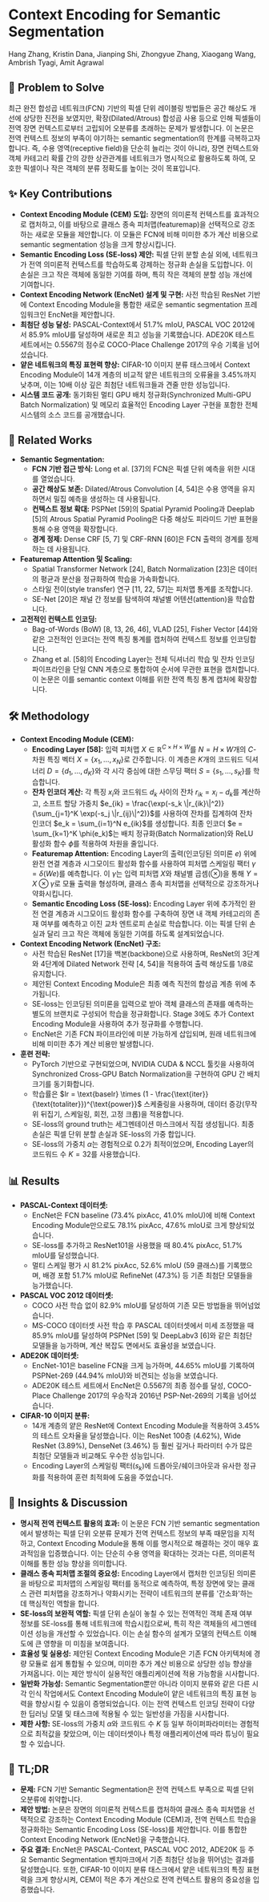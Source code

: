 # Context Encoding for Semantic Segmentation

Hang Zhang, Kristin Dana, Jianping Shi, Zhongyue Zhang, Xiaogang Wang, Ambrish Tyagi, Amit Agrawal

## 🧩 Problem to Solve

최근 완전 합성곱 네트워크(FCN) 기반의 픽셀 단위 레이블링 방법들은 공간 해상도 개선에 상당한 진전을 보였지만, 확장(Dilated/Atrous) 합성곱 사용 등으로 인해 픽셀들이 전역 장면 컨텍스트로부터 고립되어 오분류를 초래하는 문제가 발생합니다. 이 논문은 전역 컨텍스트 정보의 부족이 야기하는 semantic segmentation의 한계를 극복하고자 합니다. 즉, 수용 영역(receptive field)을 단순히 늘리는 것이 아니라, 장면 컨텍스트와 객체 카테고리 확률 간의 강한 상관관계를 네트워크가 명시적으로 활용하도록 하여, 모호한 픽셀이나 작은 객체의 분류 정확도를 높이는 것이 목표입니다.

## ✨ Key Contributions

- **Context Encoding Module (CEM) 도입:** 장면의 의미론적 컨텍스트를 효과적으로 캡처하고, 이를 바탕으로 클래스 종속 피처맵(featuremap)을 선택적으로 강조하는 새로운 모듈을 제안합니다. 이 모듈은 FCN에 비해 미미한 추가 계산 비용으로 semantic segmentation 성능을 크게 향상시킵니다.
- **Semantic Encoding Loss (SE-loss) 제안:** 픽셀 단위 분할 손실 외에, 네트워크가 전역 의미론적 컨텍스트를 학습하도록 강제하는 정규화 손실을 도입합니다. 이 손실은 크고 작은 객체에 동일한 기여를 하며, 특히 작은 객체의 분할 성능 개선에 기여합니다.
- **Context Encoding Network (EncNet) 설계 및 구현:** 사전 학습된 ResNet 기반에 Context Encoding Module을 통합한 새로운 semantic segmentation 프레임워크인 EncNet을 제안합니다.
- **최첨단 성능 달성:** PASCAL-Context에서 51.7% mIoU, PASCAL VOC 2012에서 85.9% mIoU를 달성하며 새로운 최고 성능을 기록했습니다. ADE20K 테스트 세트에서는 0.5567의 점수로 COCO-Place Challenge 2017의 우승 기록을 넘어섰습니다.
- **얕은 네트워크의 특징 표현력 향상:** CIFAR-10 이미지 분류 태스크에서 Context Encoding Module이 14개 계층의 비교적 얕은 네트워크의 오류율을 3.45%까지 낮추며, 이는 10배 이상 깊은 최첨단 네트워크들과 견줄 만한 성능입니다.
- **시스템 코드 공개:** 동기화된 멀티 GPU 배치 정규화(Synchronized Multi-GPU Batch Normalization) 및 메모리 효율적인 Encoding Layer 구현을 포함한 전체 시스템의 소스 코드를 공개했습니다.

## 📎 Related Works

- **Semantic Segmentation:**
  - **FCN 기반 접근 방식:** Long et al. [37]의 FCN은 픽셀 단위 예측을 위한 시대를 열었습니다.
  - **공간 해상도 보존:** Dilated/Atrous Convolution [4, 54]은 수용 영역을 유지하면서 밀집 예측을 생성하는 데 사용됩니다.
  - **컨텍스트 정보 확대:** PSPNet [59]의 Spatial Pyramid Pooling과 Deeplab [5]의 Atrous Spatial Pyramid Pooling은 다중 해상도 피라미드 기반 표현을 통해 수용 영역을 확장합니다.
  - **경계 정제:** Dense CRF [5, 7] 및 CRF-RNN [60]은 FCN 출력의 경계를 정제하는 데 사용됩니다.
- **Featuremap Attention 및 Scaling:**
  - Spatial Transformer Network [24], Batch Normalization [23]은 데이터의 평균과 분산을 정규화하여 학습을 가속화합니다.
  - 스타일 전이(style transfer) 연구 [11, 22, 57]는 피처맵 통계를 조작합니다.
  - SE-Net [20]은 채널 간 정보를 탐색하여 채널별 어텐션(attention)을 학습합니다.
- **고전적인 컨텍스트 인코딩:**
  - Bag-of-Words (BoW) [8, 13, 26, 46], VLAD [25], Fisher Vector [44]와 같은 고전적인 인코더는 전역 특징 통계를 캡처하여 컨텍스트 정보를 인코딩합니다.
  - Zhang et al. [58]의 Encoding Layer는 전체 딕셔너리 학습 및 잔차 인코딩 파이프라인을 단일 CNN 계층으로 통합하여 순서에 무관한 표현을 캡처합니다. 이 논문은 이를 semantic context 이해를 위한 전역 특징 통계 캡처에 확장합니다.

## 🛠️ Methodology

- **Context Encoding Module (CEM):**
  - **Encoding Layer [58]:** 입력 피처맵 $X \in \mathbb{R}^{C \times H \times W}$를 $N = H \times W$개의 $C$-차원 특징 벡터 $X=\{x_1, \dots, x_N\}$로 간주합니다. 이 계층은 $K$개의 코드워드 딕셔너리 $D=\{d_1, \dots, d_K\}$와 각 시각 중심에 대한 스무딩 팩터 $S=\{s_1, \dots, s_K\}$를 학습합니다.
  - **잔차 인코더 계산:** 각 특징 $x_i$와 코드워드 $d_k$ 사이의 잔차 $r_{ik} = x_i - d_k$를 계산하고, 소프트 할당 가중치 $e_{ik} = \frac{\exp(-s_k \|r_{ik}\|^2)}{\sum_{j=1}^K \exp(-s_j \|r_{ij}\|^2)}$를 사용하여 잔차를 집계하여 잔차 인코더 $e_k = \sum_{i=1}^N e_{ik}$를 생성합니다. 최종 인코더 $e = \sum_{k=1}^K \phi(e_k)$는 배치 정규화(Batch Normalization)와 ReLU 활성화 함수 $\phi$를 적용하여 차원을 줄입니다.
  - **Featuremap Attention:** Encoding Layer의 출력(인코딩된 의미론 $e$) 위에 완전 연결 계층과 시그모이드 활성화 함수를 사용하여 피처맵 스케일링 팩터 $\gamma = \delta(We)$를 예측합니다. 이 $\gamma$는 입력 피처맵 $X$와 채널별 곱셈($\otimes$)을 통해 $Y = X \otimes \gamma$로 모듈 출력을 형성하며, 클래스 종속 피처맵을 선택적으로 강조하거나 약화시킵니다.
  - **Semantic Encoding Loss (SE-loss):** Encoding Layer 위에 추가적인 완전 연결 계층과 시그모이드 활성화 함수를 구축하여 장면 내 객체 카테고리의 존재 여부를 예측하고 이진 교차 엔트로피 손실로 학습합니다. 이는 픽셀 단위 손실과 달리 크고 작은 객체에 동일한 기여를 하도록 설계되었습니다.
- **Context Encoding Network (EncNet) 구조:**
  - 사전 학습된 ResNet [17]을 백본(backbone)으로 사용하며, ResNet의 3단계와 4단계에 Dilated Network 전략 [4, 54]을 적용하여 출력 해상도를 1/8로 유지합니다.
  - 제안된 Context Encoding Module은 최종 예측 직전의 합성곱 계층 위에 추가됩니다.
  - SE-loss는 인코딩된 의미론을 입력으로 받아 객체 클래스의 존재를 예측하는 별도의 브랜치로 구성되어 학습을 정규화합니다. Stage 3에도 추가 Context Encoding Module을 사용하여 추가 정규화를 수행합니다.
  - EncNet은 기존 FCN 파이프라인에 미분 가능하게 삽입되며, 원래 네트워크에 비해 미미한 추가 계산 비용만 발생합니다.
- **훈련 전략:**
  - PyTorch 기반으로 구현되었으며, NVIDIA CUDA & NCCL 툴킷을 사용하여 Synchronized Cross-GPU Batch Normalization을 구현하여 GPU 간 배치 크기를 동기화합니다.
  - 학습률은 $lr = \text{baselr} \times (1 - \frac{\text{iter}}{\text{totaliter}})^{\text{power}}$ 스케줄링을 사용하며, 데이터 증강(무작위 뒤집기, 스케일링, 회전, 고정 크롭)을 적용합니다.
  - SE-loss의 ground truth는 세그멘테이션 마스크에서 직접 생성됩니다. 최종 손실은 픽셀 단위 분할 손실과 SE-loss의 가중 합입니다.
  - SE-loss의 가중치 $\alpha$는 경험적으로 $0.2$가 최적이었으며, Encoding Layer의 코드워드 수 $K=32$를 사용했습니다.

## 📊 Results

- **PASCAL-Context 데이터셋:**
  - EncNet은 FCN baseline (73.4% pixAcc, 41.0% mIoU)에 비해 Context Encoding Module만으로도 78.1% pixAcc, 47.6% mIoU로 크게 향상되었습니다.
  - SE-loss를 추가하고 ResNet101을 사용했을 때 80.4% pixAcc, 51.7% mIoU를 달성했습니다.
  - 멀티 스케일 평가 시 81.2% pixAcc, 52.6% mIoU (59 클래스)를 기록했으며, 배경 포함 51.7% mIoU로 RefineNet (47.3%) 등 기존 최첨단 모델들을 능가했습니다.
- **PASCAL VOC 2012 데이터셋:**
  - COCO 사전 학습 없이 82.9% mIoU를 달성하여 기존 모든 방법들을 뛰어넘었습니다.
  - MS-COCO 데이터셋 사전 학습 후 PASCAL 데이터셋에서 미세 조정했을 때 85.9% mIoU를 달성하여 PSPNet [59] 및 DeepLabv3 [6]와 같은 최첨단 모델들을 능가하며, 계산 복잡도 면에서도 효율성을 보였습니다.
- **ADE20K 데이터셋:**
  - EncNet-101은 baseline FCN을 크게 능가하며, 44.65% mIoU를 기록하여 PSPNet-269 (44.94% mIoU)와 비견되는 성능을 보였습니다.
  - ADE20K 테스트 세트에서 EncNet은 0.5567의 최종 점수를 달성, COCO-Place Challenge 2017의 우승작과 2016년 PSP-Net-269의 기록을 넘어섰습니다.
- **CIFAR-10 이미지 분류:**
  - 14개 계층의 얕은 ResNet에 Context Encoding Module을 적용하여 3.45%의 테스트 오차율을 달성했습니다. 이는 ResNet 100층 (4.62%), Wide ResNet (3.89%), DenseNet (3.46%) 등 훨씬 깊거나 파라미터 수가 많은 최첨단 모델들과 비교해도 우수한 성능입니다.
  - Encoding Layer의 스케일링 팩터($s_k$)에 드롭아웃/쉐이크아웃과 유사한 정규화를 적용하여 훈련 최적화에 도움을 주었습니다.

## 🧠 Insights & Discussion

- **명시적 전역 컨텍스트 활용의 효과:** 이 논문은 FCN 기반 semantic segmentation에서 발생하는 픽셀 단위 오분류 문제가 전역 컨텍스트 정보의 부족 때문임을 지적하고, Context Encoding Module을 통해 이를 명시적으로 해결하는 것이 매우 효과적임을 입증했습니다. 이는 단순히 수용 영역을 확대하는 것과는 다른, 의미론적 이해를 통한 성능 향상을 의미합니다.
- **클래스 종속 피처맵 조절의 중요성:** Encoding Layer에서 캡처한 인코딩된 의미론을 바탕으로 피처맵의 스케일링 팩터를 동적으로 예측하여, 특정 장면에 맞는 클래스 관련 피처맵을 강조하거나 약화시키는 전략이 네트워크의 분류를 '간소화'하는 데 핵심적인 역할을 합니다.
- **SE-loss의 보완적 역할:** 픽셀 단위 손실이 놓칠 수 있는 전역적인 객체 존재 여부 정보를 SE-loss를 통해 네트워크에 학습시킴으로써, 특히 작은 객체들의 세그멘테이션 성능을 개선할 수 있었습니다. 이는 손실 함수의 설계가 모델의 컨텍스트 이해도에 큰 영향을 미 미침을 보여줍니다.
- **효율성 및 실용성:** 제안된 Context Encoding Module은 기존 FCN 아키텍처에 경량 모듈로 쉽게 통합될 수 있으며, 미미한 추가 계산 비용으로 상당한 성능 향상을 가져옵니다. 이는 제안 방식이 실용적인 애플리케이션에 적용 가능함을 시사합니다.
- **일반화 가능성:** Semantic Segmentation뿐만 아니라 이미지 분류와 같은 다른 시각 인식 작업에서도 Context Encoding Module이 얕은 네트워크의 특징 표현 능력을 향상시킬 수 있음이 증명되었습니다. 이는 전역 컨텍스트 인코딩 전략이 다양한 딥러닝 모델 및 태스크에 적용될 수 있는 일반성을 가짐을 시사합니다.
- **제한 사항:** SE-loss의 가중치 $\alpha$와 코드워드 수 $K$ 등 일부 하이퍼파라미터는 경험적으로 최적값을 찾았으며, 이는 데이터셋이나 특정 애플리케이션에 따라 튜닝이 필요할 수 있습니다.

## 📌 TL;DR

- **문제:** FCN 기반 Semantic Segmentation은 전역 컨텍스트 부족으로 픽셀 단위 오분류에 취약합니다.
- **제안 방법:** 논문은 장면의 의미론적 컨텍스트를 캡처하여 클래스 종속 피처맵을 선택적으로 강조하는 Context Encoding Module (CEM)과, 전역 컨텍스트 학습을 정규화하는 Semantic Encoding Loss (SE-loss)를 제안합니다. 이를 통합한 Context Encoding Network (EncNet)을 구축했습니다.
- **주요 결과:** EncNet은 PASCAL-Context, PASCAL VOC 2012, ADE20K 등 주요 Semantic Segmentation 벤치마크에서 기존 최첨단 성능을 뛰어넘는 결과를 달성했습니다. 또한, CIFAR-10 이미지 분류 태스크에서 얕은 네트워크의 특징 표현력을 크게 향상시켜, CEM이 적은 추가 계산으로 전역 컨텍스트 활용의 중요성을 입증했습니다.
